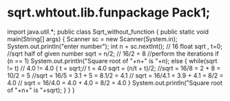 # sqrt.whtout.lib.funpackage Pack1;
import java.util.*;
public class Sqrt_without_function {
	public static void main(String[] args) {
Scanner sc = new Scanner(System.in);
System.out.println("enter number");
int n = sc.nextInt(); // 16
float sqrt , t=0;
//sqrt half of given number
sqrt = n/2; // 16/2 = 8
//perform the iterations
if (n == 1)
	System.out.println("Square root of "+n+" is "+n);
else
{
while(sqrt != t) // 4.0 != 4.0 
{
	t = sqrt;// t =  4.0
	sqrt = (n/t + t)/2;
	//sqrt = 16/8 = 2 + 8 = 10/2 = 5
	//sqrt = 16/5 = 3.1 + 5 = 8.1/2 = 4.1
	// sqrt = 16/4.1 = 3.9 + 4.1 = 8/2 = 4.0
	// sqrt = 16/4.0 = 4.0 + 4.0 = 8/2 = 4.0
}
System.out.println("Square root of "+n+" is "+sqrt);
	}
	}
}
